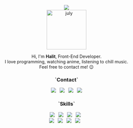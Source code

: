 
<p align="center">
    <img src="https://capsule-render.vercel.app/api?type=waving&color=timeGradient&height=250&section=header&text=welcome%20to%20my%20page&fontSize=80&animation=fadeIn&fontAlignY=32&desc=%22Well%20done%20is%20better%20than%20well%20said.%22&descAlignY=55&descAlign=76"><br/>
  <a href="https://imgbb.com/"><img src="https://i.ibb.co/98MYwXK/july.png" alt="july" width="128px" border="0"></a>
</p>

<p align="center">  
  Hi, I'm <b>Halit</b>, Front-End Developer. <br/>
  I love programming, watching anime, listening to chill music. <br/>
  Feel free to contact me! 😉 <br/>

</p>

<h3 align="center"><b>`Contact`</b></h3>
<p align="center">
<a href="mailto:imhalid@icloud.com"><img src="https://img.shields.io/badge/Mail-3693F3?style=flat&logo=Icloud&logoColor=white"/></a> &nbsp
<a href="https://www.linkedin.com/in/imhalid001/"><img src="https://img.shields.io/badge/LinkedIn-0A66C2?style=flat&logo=LinkedIn&logoColor=white"/></a> &nbsp
<a href="https://www.instagram.com/isuraka/"><img src="https://img.shields.io/badge/instagram-E4405F?style=flat&logo=instagram&logoColor=white"/></a> &nbsp
    <a href="https://open.spotify.com/playlist/3IqWYnuUx8KWFdzlpKq8bc"><img src="https://img.shields.io/badge/Spotify-1DB954?style=flat&logo=spotify&logoColor=white"/></a>
  
</p>

<h3 align="center"><b>`Skills`</b></h3>
<p align="center">
  <img src="https://img.shields.io/badge/Java-007396?style=flat&logo=Java&logoColor=white"/> &nbsp
  <img src="https://img.shields.io/badge/HTML5-E34F26?style=flat&logo=HTML5&logoColor=white"/> &nbsp
  <img src="https://img.shields.io/badge/CSS3-1572B6?style=flat&logo=CSS3&logoColor=white"/> &nbsp
  <img src="https://img.shields.io/badge/JavaScript-F7DF1E?style=flat&logo=JavaScript&logoColor=black"/> &nbsp
    <br/>
  <img src="https://img.shields.io/badge/Node.js-339933?style=flat&logo=Node.js&logoColor=white"/> &nbsp
  <img src="https://img.shields.io/badge/React-61DAFB?style=flat&logo=React&logoColor=black"/> &nbsp
  <img src="https://img.shields.io/badge/Swift-F05138?style=flat&logo=Swift&logoColor=white"/> &nbsp
  <img src="https://img.shields.io/badge/Photoshop-31A8FF?style=flat&logo=Adobe Photoshop&logoColor=white"/> &nbsp
  <img width="0" height="0" src="https://komarev.com/ghpvc/?username=imhalid&color=orange&label=visitors"/>
</p>


<!-- ![](https://komarev.com/ghpvc/?username=imhalid&color=orange&label=visitors) -->


<!--
**imhalid/imhalid** is a ✨ _special_ ✨ repository because its `README.md` (this file) appears on your GitHub profile.

Here are some ideas to get you started:

- 🔭 I’m currently working on ...
- 🌱 I’m currently learning ...
- 👯 I’m looking to collaborate on ...
- 🤔 I’m looking for help with ...
- 💬 Ask me about ...
- 📫 How to reach me: ...
- 😄 Pronouns: ...
- ⚡ Fun fact: ...
-->
